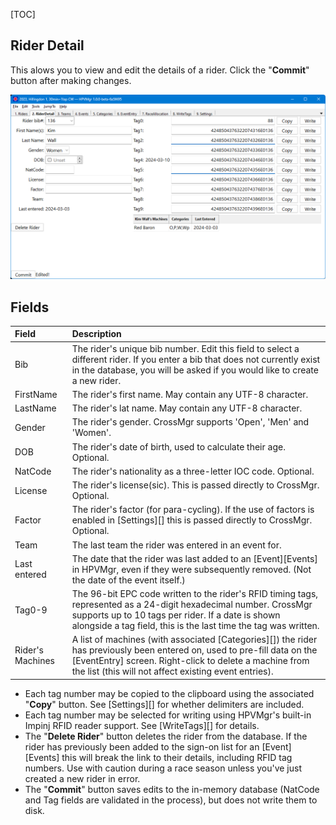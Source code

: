 [TOC]

## Rider Detail

This alows you to view and edit the details of a rider.  Click the "**Commit**" button after making changes.

![HPVMgr RiderDetail screen](./images/hpvmgr_riderdetail.png "HPVMgr RiderDetail screen")

## Fields

Field|Description
:----|:----------
Bib|The rider's unique bib number.  Edit this field to select a different rider.  If you enter a bib that does not currently exist in the database, you will be asked if you would like to create a new rider.
FirstName|The rider's first name.  May contain any UTF-8 character.
LastName|The rider's lat name.  May contain any UTF-8 character.
Gender|The rider's gender.  CrossMgr supports 'Open', 'Men' and 'Women'.
DOB|The rider's date of birth, used to calculate their age.  Optional.
NatCode|The rider's nationality as a three-letter IOC code.  Optional.
License|The rider's license(sic).  This is passed directly to CrossMgr.  Optional.
Factor|The rider's factor (for para-cycling).  If the use of factors is enabled in [Settings][] this is passed directly to CrossMgr.  Optional.
Team|The last team the rider was entered in an event for.
Last entered|The date that the rider was last added to an [Event][Events] in HPVMgr, even if they were subsequently removed.  (Not the date of the event itself.)
Tag0-9|The 96-bit EPC code written to the rider's RFID timing tags, represented as a 24-digit hexadecimal number.  CrossMgr supports up to 10 tags per rider.  If a date is shown alongside a tag field, this is the last time the tag was written.
Rider's Machines|A list of machines (with associated [Categories][]) the rider has previously been entered on, used to pre-fill data on the [EventEntry] screen.  Right-click to delete a machine from the list (this will not affect existing event entries).

* Each tag number may be copied to the clipboard using the associated "**Copy**" button.  See [Settings][] for whether delimiters are included.
* Each tag number may be selected for writing using HPVMgr's built-in Impinj RFID reader support.  See [WriteTags][] for details.
* The "**Delete Rider**" button deletes the rider from the database.  If the rider has previously been added to the sign-on list for an [Event][Events] this will break the link to their details, including RFID tag numbers. Use with caution during a race season unless you've just created a new rider in error.
* The "**Commit**" button saves edits to the in-memory database (NatCode and Tag fields are validated in the process), but does not write them to disk.
